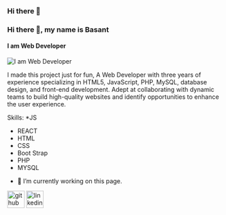 ### Hi there 👋
### Hi there 👋, my name is Basant
#### I am Web Developer
![I am Web Developer](https://scontent.fcai20-5.fna.fbcdn.net/v/t39.30808-6/424987923_1747842079029504_304931206756666125_n.jpg?_nc_cat=103&ccb=1-7&_nc_sid=efb6e6&_nc_ohc=PSfIljiQsp0AX8d1yf6&_nc_oc=AQmurEYvXoJc4OHcOIaDp6_W7G5XaDIByUlvfRc4-1dAud9Uytn4_rH2owd6JPBUue4&_nc_ht=scontent.fcai20-5.fna&oh=00_AfC_xnAd-LV-gjTaXUwZI14Se45AlH4hIZ0xEzf6WBNpLw&oe=65D1A5B7)

I made this project just for fun, A Web Developer with three years of experience specializing in HTML5, JavaScript, PHP, MySQL, database design, and front-end development. Adept at collaborating with dynamic teams to build high-quality websites and identify opportunities to enhance the user experience.



Skills:
*JS
* REACT
* HTML
* CSS
* Boot Strap
* PHP
* MYSQL

- 🔭 I’m currently working on this page. 

[<img src='https://cdn.jsdelivr.net/npm/simple-icons@3.0.1/icons/github.svg' alt='github' height='40'>](https://github.com/BasantTaj10)  [<img src='https://cdn.jsdelivr.net/npm/simple-icons@3.0.1/icons/linkedin.svg' alt='linkedin' height='40'>](https://www.linkedin.com/in/basant-taj-217515297/)  



